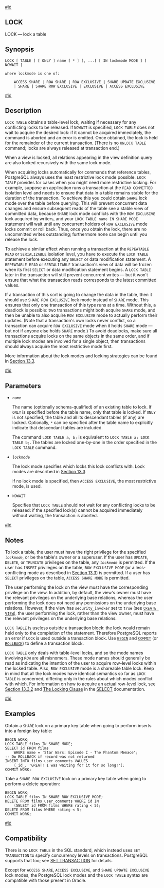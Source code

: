 [#id](#SQL-LOCK)

## LOCK

LOCK — lock a table

## Synopsis

```
LOCK [ TABLE ] [ ONLY ] name [ * ] [, ...] [ IN lockmode MODE ] [ NOWAIT ]

where lockmode is one of:

    ACCESS SHARE | ROW SHARE | ROW EXCLUSIVE | SHARE UPDATE EXCLUSIVE
    | SHARE | SHARE ROW EXCLUSIVE | EXCLUSIVE | ACCESS EXCLUSIVE
```

[#id](#id-1.9.3.155.5)

## Description

`LOCK TABLE` obtains a table-level lock, waiting if necessary for any conflicting locks to be released. If `NOWAIT` is specified, `LOCK TABLE` does not wait to acquire the desired lock: if it cannot be acquired immediately, the command is aborted and an error is emitted. Once obtained, the lock is held for the remainder of the current transaction. (There is no `UNLOCK TABLE` command; locks are always released at transaction end.)

When a view is locked, all relations appearing in the view definition query are also locked recursively with the same lock mode.

When acquiring locks automatically for commands that reference tables, PostgreSQL always uses the least restrictive lock mode possible. `LOCK TABLE` provides for cases when you might need more restrictive locking. For example, suppose an application runs a transaction at the `READ COMMITTED` isolation level and needs to ensure that data in a table remains stable for the duration of the transaction. To achieve this you could obtain `SHARE` lock mode over the table before querying. This will prevent concurrent data changes and ensure subsequent reads of the table see a stable view of committed data, because `SHARE` lock mode conflicts with the `ROW EXCLUSIVE` lock acquired by writers, and your `LOCK TABLE name IN SHARE MODE` statement will wait until any concurrent holders of `ROW EXCLUSIVE` mode locks commit or roll back. Thus, once you obtain the lock, there are no uncommitted writes outstanding; furthermore none can begin until you release the lock.

To achieve a similar effect when running a transaction at the `REPEATABLE READ` or `SERIALIZABLE` isolation level, you have to execute the `LOCK TABLE` statement before executing any `SELECT` or data modification statement. A `REPEATABLE READ` or `SERIALIZABLE` transaction's view of data will be frozen when its first `SELECT` or data modification statement begins. A `LOCK TABLE` later in the transaction will still prevent concurrent writes — but it won't ensure that what the transaction reads corresponds to the latest committed values.

If a transaction of this sort is going to change the data in the table, then it should use `SHARE ROW EXCLUSIVE` lock mode instead of `SHARE` mode. This ensures that only one transaction of this type runs at a time. Without this, a deadlock is possible: two transactions might both acquire `SHARE` mode, and then be unable to also acquire `ROW EXCLUSIVE` mode to actually perform their updates. (Note that a transaction's own locks never conflict, so a transaction can acquire `ROW EXCLUSIVE` mode when it holds `SHARE` mode — but not if anyone else holds `SHARE` mode.) To avoid deadlocks, make sure all transactions acquire locks on the same objects in the same order, and if multiple lock modes are involved for a single object, then transactions should always acquire the most restrictive mode first.

More information about the lock modes and locking strategies can be found in [Section 13.3](explicit-locking).

[#id](#id-1.9.3.155.6)

## Parameters

* *`name`*

  The name (optionally schema-qualified) of an existing table to lock. If `ONLY` is specified before the table name, only that table is locked. If `ONLY` is not specified, the table and all its descendant tables (if any) are locked. Optionally, `*` can be specified after the table name to explicitly indicate that descendant tables are included.

  The command `LOCK TABLE a, b;` is equivalent to `LOCK TABLE a; LOCK TABLE b;`. The tables are locked one-by-one in the order specified in the `LOCK TABLE` command.

* *`lockmode`*

  The lock mode specifies which locks this lock conflicts with. Lock modes are described in [Section 13.3](explicit-locking).

  If no lock mode is specified, then `ACCESS EXCLUSIVE`, the most restrictive mode, is used.

* `NOWAIT`

  Specifies that `LOCK TABLE` should not wait for any conflicting locks to be released: if the specified lock(s) cannot be acquired immediately without waiting, the transaction is aborted.

[#id](#id-1.9.3.155.7)

## Notes

To lock a table, the user must have the right privilege for the specified *`lockmode`*, or be the table's owner or a superuser. If the user has `UPDATE`, `DELETE`, or `TRUNCATE` privileges on the table, any *`lockmode`* is permitted. If the user has `INSERT` privileges on the table, `ROW EXCLUSIVE MODE` (or a less-conflicting mode as described in [Section 13.3](explicit-locking)) is permitted. If a user has `SELECT` privileges on the table, `ACCESS SHARE MODE` is permitted.

The user performing the lock on the view must have the corresponding privilege on the view. In addition, by default, the view's owner must have the relevant privileges on the underlying base relations, whereas the user performing the lock does not need any permissions on the underlying base relations. However, if the view has `security_invoker` set to `true` (see [`CREATE VIEW`](sql-createview)), the user performing the lock, rather than the view owner, must have the relevant privileges on the underlying base relations.

`LOCK TABLE` is useless outside a transaction block: the lock would remain held only to the completion of the statement. Therefore PostgreSQL reports an error if `LOCK` is used outside a transaction block. Use [`BEGIN`](sql-begin) and [`COMMIT`](sql-commit) (or [`ROLLBACK`](sql-rollback)) to define a transaction block.

`LOCK TABLE` only deals with table-level locks, and so the mode names involving `ROW` are all misnomers. These mode names should generally be read as indicating the intention of the user to acquire row-level locks within the locked table. Also, `ROW EXCLUSIVE` mode is a shareable table lock. Keep in mind that all the lock modes have identical semantics so far as `LOCK TABLE` is concerned, differing only in the rules about which modes conflict with which. For information on how to acquire an actual row-level lock, see [Section 13.3.2](explicit-locking#LOCKING-ROWS) and [The Locking Clause](sql-select#SQL-FOR-UPDATE-SHARE) in the [SELECT](sql-select) documentation.

[#id](#id-1.9.3.155.8)

## Examples

Obtain a `SHARE` lock on a primary key table when going to perform inserts into a foreign key table:

```
BEGIN WORK;
LOCK TABLE films IN SHARE MODE;
SELECT id FROM films
    WHERE name = 'Star Wars: Episode I - The Phantom Menace';
-- Do ROLLBACK if record was not returned
INSERT INTO films_user_comments VALUES
    (_id_, 'GREAT! I was waiting for it for so long!');
COMMIT WORK;
```

Take a `SHARE ROW EXCLUSIVE` lock on a primary key table when going to perform a delete operation:

```
BEGIN WORK;
LOCK TABLE films IN SHARE ROW EXCLUSIVE MODE;
DELETE FROM films_user_comments WHERE id IN
    (SELECT id FROM films WHERE rating < 5);
DELETE FROM films WHERE rating < 5;
COMMIT WORK;
```

[#id](#id-1.9.3.155.9)

## Compatibility

There is no `LOCK TABLE` in the SQL standard, which instead uses `SET TRANSACTION` to specify concurrency levels on transactions. PostgreSQL supports that too; see [SET TRANSACTION](sql-set-transaction) for details.

Except for `ACCESS SHARE`, `ACCESS EXCLUSIVE`, and `SHARE UPDATE EXCLUSIVE` lock modes, the PostgreSQL lock modes and the `LOCK TABLE` syntax are compatible with those present in Oracle.